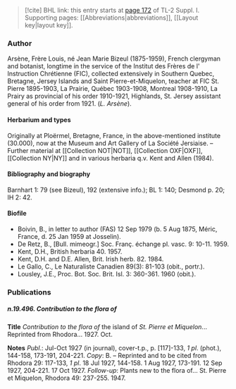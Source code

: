 > [!cite] BHL link: this entry starts at [page 172](https://www.biodiversitylibrary.org/item/103858#page/184/mode/1up) of TL-2 Suppl. I.
> Supporting pages: [[Abbreviations|abbreviations]], [[Layout key|layout key]].

### Author

Arsène, Frère Louis, né Jean Marie Bizeul (1875-1959), French clergyman and botanist, longtime in the service of the Institut des Frères de l' Instruction Chrétienne (FIC), collected extensively in Southern Quebec, Bretagne, Jersey Islands and Saint Pierre-et-Miquelon, teacher at FIC St. Pierre 1895-1903, La Prairie, Québec 1903-1908, Montreal 1908-1910, La Prairy as provincial of his order 1910-1921, Highlands, St. Jersey assistant general of his order from 1921. (*L. Arsène*).

#### Herbarium and types

Originally at Ploërmel, Bretagne, France, in the above-mentioned institute (30.000), now at the Museum and Art Gallery of La Société Jersiaise. – Further material at [[Collection NOT|NOT]], [[Collection OXF|OXF]], [[Collection NY|NY]] and in various herbaria q.v. Kent and Allen (1984).

#### Bibliography and biography

Barnhart 1: 79 (see Bizeul), 192 (extensive info.); BL 1: 140; Desmond p. 20; IH 2: 42.

#### Biofile

- Boivin, B., in letter to author (FAS) 12 Sep 1979 (b. 5 Aug 1875, Méric, France, d. 25 Jan 1959 at Josselin).
- De Retz, B., \[Bull. mimeogr.\] Soc. Franç. échange pl. vasc. 9: 10-11. 1959.
- Kent, D.H., British herbaria 40. 1957.
- Kent, D.H. and D.E. Allen, Brit. Irish herb. 82. 1984.
- Le Gallo, C., Le Naturaliste Canadien 89(3): 81-103 (obit., portr.).
- Lousley, J.E., Proc. Bot. Soc. Brit. Isl. 3: 360-361. 1960 (obit.).

### Publications

##### n.19.496. Contribution to the flora of

**Title**
*Contribution to the flora of* the island of *St. Pierre et Miquelon*... Reprinted from Rhodora... 1927. Oct.

**Notes**
*Publ*.: Jul-Oct 1927 (in journal), cover-t.p., p. \[117\]-133, *1 pl*. (phot.), 144-158, 173-191, 204-221. *Copy*: B. – Reprinted and to be cited from Rhodora 29: 117-133, *1 pl*. 18 Jul 1927, 144-158. 1 Aug 1927, 173-191. 12 Sep 1927, 204-221. 17 Oct 1927.
*Follow-up*: Plants new to the flora of... St. Pierre et Miquelon, Rhodora 49: 237-255. 1947.

